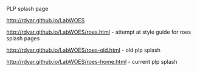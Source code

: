 PLP splash page

http://rdyar.github.io/LabWOES

http://rdyar.github.io/LabWOES/roes.html - attempt at style guide for roes splash pages

http://rdyar.github.io/LabWOES/roes-old.html - old plp splash

http://rdyar.github.io/LabWOES/roes-home.html - current plp splash



